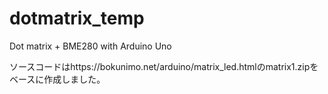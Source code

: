 # dotmatrix_temp
Dot matrix + BME280 with Arduino Uno

ソースコードはhttps://bokunimo.net/arduino/matrix_led.htmlのmatrix1.zipをベースに作成しました。
